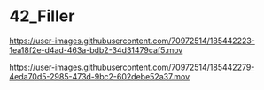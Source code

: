 # 42_Filler

https://user-images.githubusercontent.com/70972514/185442223-1ea18f2e-d4ad-463a-bdb2-34d31479caf5.mov

https://user-images.githubusercontent.com/70972514/185442279-4eda70d5-2985-473d-9bc2-602debe52a37.mov
